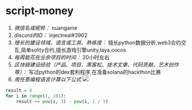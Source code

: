 # script-money

1. *微信名或昵称：* nuangame
2. *discord的ID：* injectreal#3902
3. *擅长的建设领域、语言或工具、熟练度：* 擅长python数据分析,web3合约交互,简单solity合约,擅长游戏引擎unity,laya,cocos
4. *每周能花在业余项目的时间：* 20小时左右
5. *区块链建设经验（产品、项目、黑客松、技术文章、代码贡献、艺术创作等）：* 写过python的dex套利程序,在准备solana的hackthon比赛
6. *用任意编程语言计算以下公式*
![](https://latex.codecogs.com/svg.image?\sum_{n=1}^{100}\left&space;(n^{3}-\sqrt[3]{n}&space;\right&space;))

```python
result = 0
for i in range(1, 101):
    result += pow(i, 3) - pow(i, 1 / 3)
```
